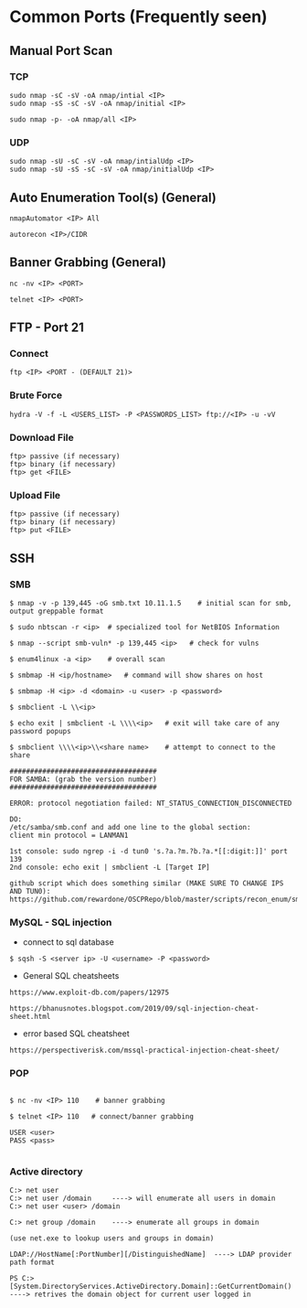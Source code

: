 # Common Ports (Frequently seen)

## Manual Port Scan

### TCP

```
sudo nmap -sC -sV -oA nmap/intial <IP>
sudo nmap -sS -sC -sV -oA nmap/initial <IP>

sudo nmap -p- -oA nmap/all <IP>
```

### UDP

```
sudo nmap -sU -sC -sV -oA nmap/intialUdp <IP>
sudo nmap -sU -sS -sC -sV -oA nmap/initialUdp <IP>
```
## Auto Enumeration Tool(s) (General)

```
nmapAutomator <IP> All

autorecon <IP>/CIDR
```

## Banner Grabbing (General)

```
nc -nv <IP> <PORT>

telnet <IP> <PORT>
```

## FTP - Port 21

### Connect

```
ftp <IP> <PORT - (DEFAULT 21)>
```

### Brute Force

```
hydra -V -f -L <USERS_LIST> -P <PASSWORDS_LIST> ftp://<IP> -u -vV
```

### Download File

```
ftp> passive (if necessary)
ftp> binary (if necessary)
ftp> get <FILE>
```

### Upload File

```
ftp> passive (if necessary)
ftp> binary (if necessary)
ftp> put <FILE>
```

## SSH 
### SMB

```
$ nmap -v -p 139,445 -oG smb.txt 10.11.1.5    # initial scan for smb, output greppable format

$ sudo nbtscan -r <ip>  # specialized tool for NetBIOS Information

$ nmap --script smb-vuln* -p 139,445 <ip>   # check for vulns

$ enum4linux -a <ip>    # overall scan

$ smbmap -H <ip/hostname>   # command will show shares on host

$ smbmap -H <ip> -d <domain> -u <user> -p <password>

$ smbclient -L \\<ip>

$ echo exit | smbclient -L \\\\<ip>   # exit will take care of any password popups

$ smbclient \\\\<ip>\\<share name>    # attempt to connect to the share

####################################
FOR SAMBA: (grab the version number)
####################################

ERROR: protocol negotiation failed: NT_STATUS_CONNECTION_DISCONNECTED

DO:
/etc/samba/smb.conf and add one line to the global section:
client min protocol = LANMAN1

1st console: sudo ngrep -i -d tun0 's.?a.?m.?b.?a.*[[:digit:]]' port 139
2nd console: echo exit | smbclient -L [Target IP]

github script which does something similar (MAKE SURE TO CHANGE IPS AND TUN0): https://github.com/rewardone/OSCPRepo/blob/master/scripts/recon_enum/smbver.sh

```

### MySQL - SQL injection

- connect to sql database

```
$ sqsh -S <server ip> -U <username> -P <password>
```

- General SQL cheatsheets

```
https://www.exploit-db.com/papers/12975

https://bhanusnotes.blogspot.com/2019/09/sql-injection-cheat-sheet.html

```

- error based SQL cheatsheet

```
https://perspectiverisk.com/mssql-practical-injection-cheat-sheet/
```


### POP

```

$ nc -nv <IP> 110    # banner grabbing

$ telnet <IP> 110   # connect/banner grabbing

USER <user>
PASS <pass>


```

### Active directory

```
C:> net user
C:> net user /domain     ----> will enumerate all users in domain
C:> net user <user> /domain

C:> net group /domain    ----> enumerate all groups in domain

(use net.exe to lookup users and groups in domain)

LDAP://HostName[:PortNumber][/DistinguishedName]  ----> LDAP provider path format

PS C:> [System.DirectoryServices.ActiveDirectory.Domain]::GetCurrentDomain()   ----> retrives the domain object for current user logged in



```
